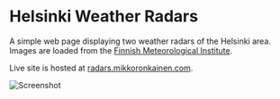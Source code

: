 # Helsinki Weather Radars

A simple web page displaying two weather radars of the Helsinki area. Images are loaded from the [Finnish Meteorological Institute](http://testbed.fmi.fi/).

Live site is hosted at [radars.mikkoronkainen.com](https://radars.mikkoronkainen.com/).

![Screenshot](http://mikoro.github.io/images/helsinki-weather-radars/readme-screenshot.jpg "Screenshot")